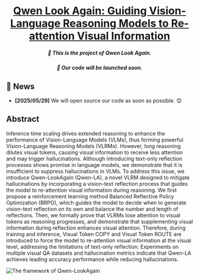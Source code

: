 <h1 align="center"> <a href="https://arxiv.org/abs/2505.23558">Qwen Look Again: Guiding Vision-Language Reasoning Models to Re-attention Visual Information </a></h1>

<h5 align="center"><p>🎁 This is the project of Qwen Look Again.</h5>
<h5 align="center"><p>🙂 Our code will be launched soon.</h5>

## 📣 News
- **[2025/05/29]** We will open source our code as soon as possible. 😊

## Abstract

Inference time scaling drives extended reasoning to enhance the performance of Vision-Language Models (VLMs), thus forming powerful Vision-Language Reasoning Models (VLRMs). However, long reasoning dilutes visual tokens, causing visual information to receive less attention and may trigger hallucinations. Although introducing text-only reflection processes shows promise in language models, we demonstrate that it is insufficient to suppress hallucinations in VLMs. To address this issue, we introduce Qwen-LookAgain (Qwen-LA), a novel VLRM designed to mitigate hallucinations by incorporating a vision-text reflection process that guides the model to re-attention visual information during reasoning. We first propose a reinforcement learning method Balanced Reflective Policy Optimization (BRPO), which guides the model to decide when to generate vision-text reflection on its own and balance the number and length of reflections. Then, we formally prove that VLRMs lose attention to visual tokens as reasoning progresses, and demonstrate that supplementing visual information during reflection enhances visual attention. Therefore, during training and inference, Visual Token COPY and Visual Token ROUTE are introduced to force the model to re-attention visual information at the visual level, addressing the limitations of text-only reflection. Experiments on multiple visual QA datasets and hallucination metrics indicate that Qwen-LA achieves leading accuracy performance while reducing hallucinations.

![The framework of Qwen-LookAgain](qwen_la.png)

